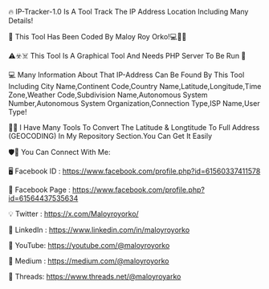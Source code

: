🔥 IP-Tracker-1.0 Is A Tool Track The IP Address Location Including Many Details!

🌿 This Tool Has Been Coded By Maloy Roy Orko!💻👨‍💻

⚠️☣️☠️ This Tool Is A Graphical Tool And Needs PHP Server To Be Run 🙂

💻 Many Information About That IP-Address Can Be Found By This Tool Including City Name,Continent Code,Country Name,Latitude,Longitude,Time Zone,Weather Code,Subdivision Name,Autonomous System Number,Autonomous System Organization,Connection Type,ISP Name,User Type!

👨‍💻 I Have Many Tools To Convert The Latitude & Longtitude To Full Address (GEOCODING) In My Repository Section.You Can Get It Easily 

🛡️🔔 You Can Connect With Me:

🖥️ Facebook ID : https://www.facebook.com/profile.php?id=61560337411578

🤟 Facebook Page : https://www.facebook.com/profile.php?id=61564437535634

💡 Twitter : https://x.com/Maloyroyorko/

🌟 LinkedIn :
https://www.linkedin.com/in/maloyroyorko

🤙 YouTube: https://youtube.com/@maloyroyorko

🧐 Medium :
https://medium.com/@maloyroyorko

💌 Threads: https://www.threads.net/@maloyroyarko
